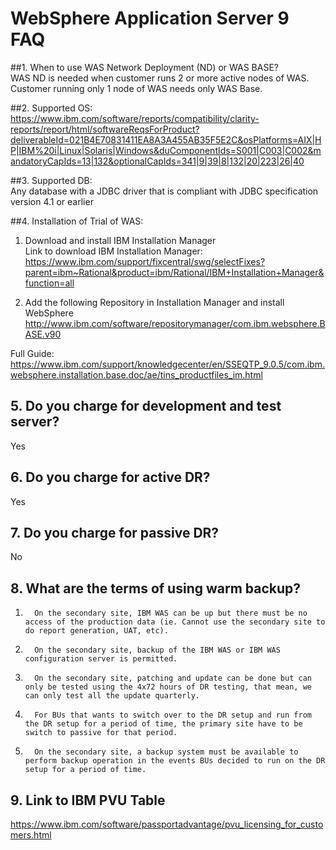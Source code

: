 # WebSphere Application Server 9 FAQ

##1. When to use WAS Network Deployment (ND) or WAS BASE?  
WAS ND is needed when customer runs 2 or more active nodes of WAS. Customer running only 1 node of WAS needs only WAS Base.
  
##2. Supported OS:  
https://www.ibm.com/software/reports/compatibility/clarity-reports/report/html/softwareReqsForProduct?deliverableId=021B4E70831411EA8A3A455AB35F5E2C&osPlatforms=AIX|HP|IBM%20i|Linux|Solaris|Windows&duComponentIds=S001|C003|C002&mandatoryCapIds=13|132&optionalCapIds=341|9|39|8|132|20|223|26|40  
  
##3. Supported DB:  
Any database with a JDBC driver that is compliant with JDBC specification version 4.1 or earlier  
  
##4. Installation of Trial of WAS:  
  
1. Download and install IBM Installation Manager  
Link to download IBM Installation Manager: https://www.ibm.com/support/fixcentral/swg/selectFixes?parent=ibm~Rational&product=ibm/Rational/IBM+Installation+Manager&function=all  
  
2. Add the following Repository in Installation Manager and install WebSphere  
http://www.ibm.com/software/repositorymanager/com.ibm.websphere.BASE.v90  
  
Full Guide: https://www.ibm.com/support/knowledgecenter/en/SSEQTP_9.0.5/com.ibm.websphere.installation.base.doc/ae/tins_productfiles_im.html  

## 5. Do you charge for development and test server?  
Yes  
  
## 6. Do you charge for active DR?  
Yes  
  
## 7. Do you charge for passive DR?  
No  
  
## 8. What are the terms of using warm backup?  
1.       On the secondary site, IBM WAS can be up but there must be no access of the production data (ie. Cannot use the secondary site to do report generation, UAT, etc).  
2.       On the secondary site, backup of the IBM WAS or IBM WAS configuration server is permitted.  
3.       On the secondary site, patching and update can be done but can only be tested using the 4x72 hours of DR testing, that mean, we can only test all the update quarterly.  
4.       For BUs that wants to switch over to the DR setup and run from the DR setup for a period of time, the primary site have to be switch to passive for that period.   
5.       On the secondary site, a backup system must be available to perform backup operation in the events BUs decided to run on the DR setup for a period of time.  
  
## 9. Link to IBM PVU Table  
https://www.ibm.com/software/passportadvantage/pvu_licensing_for_customers.html  
  
